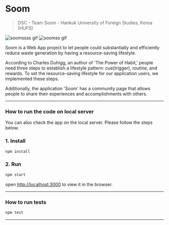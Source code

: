   

  

# Soom
> DSC - Team Soom - Hankuk University of Foreign Studies, Korea (HUFS)

![soomssss gif](https://user-images.githubusercontent.com/77006427/113016041-0f80ab00-91b9-11eb-8d15-874c768274c0.gif)
![soomss gif](https://user-images.githubusercontent.com/77006427/113015252-5326e500-91b8-11eb-8dd3-7589f60ec49f.gif)

Soom is a Web App project to let people could substantially and efficiently reduce waste generation by having a resource-saving lifestyle.

According to Charles Duhigg, an author of 'The Power of Habit,' people need three steps to establish a lifestyle pattern: cue(trigger), routine, and rewards. To set the resource-saving lifestyle for our application users, we implemented these steps. 

Additionally, the application 'Soom' has a community page that allows people to share their experiences and accomplishments with others.


----
###  How to run the code on local server

You can also check the app on the local server. 
Please follow the steps below.

### 1. Install

```bash
npm install
```

### 2. Run

```bash
npm start
```
open [http://localhost:3000](http://localhost:3000/) to view it in the browser.

----

### How to run tests

```bash
npm test
```
-------
